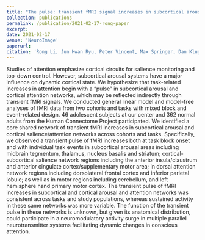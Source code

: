 ```yaml
---
title: "The pulse: transient fMRI signal increases in subcortical arousal systems during transitions in attention."
collection: publications
permalink: /publication/2021-02-17-rong-paper
excerpt: 
date: 2021-02-17
venue: 'NeuroImage'
paperurl: 
citation: 'Rong Li, Jun Hwan Ryu, Peter Vincent, Max Springer, Dan Kluger, Erik A. Levinsohn, Yu Chen, Huafu Chen and Hal Blumenfeld.  (2021).  &quot.The pulse: transient fMRI signal increases in subcortical arousal systems during transitions in attention.&quot.  <i>Neuroimage</i>, in press.'
---
```


Studies of attention emphasize cortical circuits for salience monitoring and top-down control. However, subcortical arousal systems have a major influence on dynamic cortical state. We hypothesize that task-related increases in attention begin with a “pulse” in subcortical arousal and cortical attention networks, which may be reflected indirectly through transient fMRI signals. We conducted general linear model and model-free analyses of fMRI data from two cohorts and tasks with mixed block and event-related design. 46 adolescent subjects at our center and 362 normal adults from the Human Connectome Project participated. We identified a core shared network of transient fMRI increases in subcortical arousal and cortical salience/attention networks across cohorts and tasks. Specifically, we observed a transient pulse of fMRI increases both at task block onset and with individual task events in subcortical arousal areas including midbrain tegmentum, thalamus, nucleus basalis and striatum; cortical- subcortical salience network regions including the anterior insula/claustrum and anterior cingulate cortex/supplementary motor area; in dorsal attention network regions including dorsolateral frontal cortex and inferior parietal lobule; as well as in motor regions including cerebellum, and left hemisphere hand primary motor cortex. The transient pulse of fMRI increases in subcortical and cortical arousal and attention networks was consistent across tasks and study populations, whereas sustained activity in these same networks was more variable. The function of the transient pulse in these networks is unknown, but given its anatomical distribution, could participate in a neuromodulatory activity surge in multiple parallel neurotransmitter systems facilitating dynamic changes in conscious attention.

